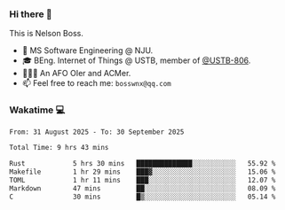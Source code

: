 ### Hi there 👋

<!--
**bosswnx/bosswnx** is a ✨ _special_ ✨ repository because its `README.md` (this file) appears on your GitHub profile.

Here are some ideas to get you started:

- 🔭 I’m currently working on ...
- 🌱 I’m currently learning ...
- 👯 I’m looking to collaborate on ...
- 🤔 I’m looking for help with ...
- 💬 Ask me about ...
- 📫 How to reach me: ...
- 😄 Pronouns: ...
- ⚡ Fun fact: ...
-->

This is Nelson Boss.

- 🏫 MS Software Engineering @ NJU.
- 🎓 BEng. Internet of Things @ USTB, member of [@USTB-806](https://ustb-806.github.io/).
- 🧑🏻‍💻 An AFO OIer and ACMer.
- 📫 Feel free to reach me: `bosswnx@qq.com`

### Wakatime 💻

<!--START_SECTION:waka-->

```txt
From: 31 August 2025 - To: 30 September 2025

Total Time: 9 hrs 43 mins

Rust            5 hrs 30 mins   ██████████████░░░░░░░░░░░   55.92 %
Makefile        1 hr 29 mins    ███▓░░░░░░░░░░░░░░░░░░░░░   15.06 %
TOML            1 hr 11 mins    ███░░░░░░░░░░░░░░░░░░░░░░   12.07 %
Markdown        47 mins         ██░░░░░░░░░░░░░░░░░░░░░░░   08.09 %
C               30 mins         █▒░░░░░░░░░░░░░░░░░░░░░░░   05.14 %
```

<!--END_SECTION:waka-->

